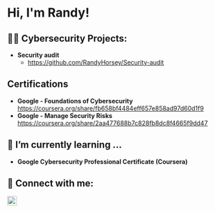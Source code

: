 <h1>Hi, I'm Randy!</h1>

<h2>👨‍💻 Cybersecurity Projects:</h2>

- <b>Security audit</b>
  - https://github.com/RandyHorsey/Security-audit
<h2>Certifications</h2>

*  <b>Google - Foundations of Cybersecurity</b> https://coursera.org/share/fb658bf4484eff657e858ad97d60d1f9
*  <b>Google - Manage Security Risks</b> https://coursera.org/share/2aa477688b7c828fb8dc8f4665f9dd47

<h2>🌱 I’m currently learning ...</h2>

*  <b>Google Cybersecurity Professional Certificate (Coursera)<b>


<h2> 🤳 Connect with me:</h2>


[<img align="left" alt="JoshMadakor | LinkedIn" width="22px" src="https://cdn.jsdelivr.net/npm/simple-icons@v3/icons/linkedin.svg" />][linkedin]


[linkedin]: https://www.linkedin.com/in/randyhorsey/

<!--
**joshmadakor1/joshmadakor1** is a ✨ _special_ ✨ repository because its `README.md` (this file) appears on your GitHub profile.

Here are some ideas to get you started:

- 🔭 I’m currently working on ...
- 🌱 I’m currently learning ...
- 👯 I’m looking to collaborate on ...
- 🤔 I’m looking for help with ...
- 💬 Ask me about ...
- 📫 How to reach me: ...
- 😄 Pronouns: ...
- ⚡ Fun fact: ...
-->

